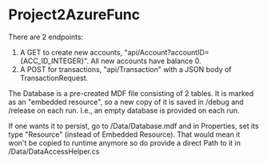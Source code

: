 # Project2AzureFunc
There are 2 endpoints:

1. A GET to create new accounts, "api/Account?accountID={ACC_ID_INTEGER}". All new accounts have balance 0.
2. A POST for transactions, "api/Transaction" with a JSON body of TransactionRequest.

The Database is a pre-created MDF file consisting of 2 tables. It is marked as an "embedded resource", so a new copy of it is saved in /debug and /release on each run. I.e., an empty database is provided on each run.

If one wants it to persist, go to /Data/Database.mdf and in Properties, set its type "Resource" (instead of Embedded Resource). That would mean it won't be copied to runtime anymore so do provide a direct Path to it in /Data/DataAccessHelper.cs
